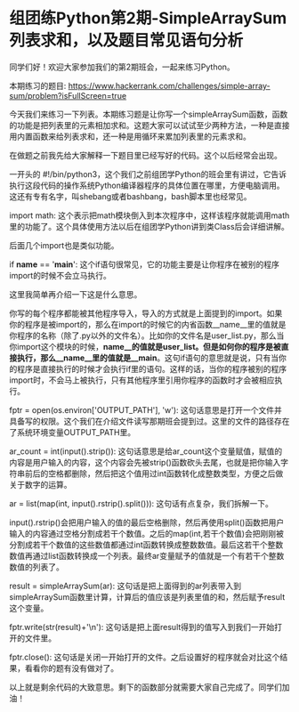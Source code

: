 # 组团练Python第2期-SimpleArraySum列表求和，以及题目常见语句分析

同学们好！欢迎大家参加我们的第2期班会，一起来练习Python。

本期练习的题目:
https://www.hackerrank.com/challenges/simple-array-sum/problem?isFullScreen=true

今天我们来练习一下列表。本期练习题是让你写一个simpleArraySum函数，函数的功能是把列表里的元素相加求和。这题大家可以试试至少两种方法，一种是直接用内置函数来给列表求和，还一种是用循环来累加列表里的元素求和。

在做题之前我先给大家解释一下题目里已经写好的代码。这个以后经常会出现。

一开头的 #!/bin/python3，这个我们之前组团学Python的班会里有讲过，它告诉执行这段代码的操作系统Python编译器程序的具体位置在哪里，方便电脑调用。这还有专有名字，叫shebang或者bashbang，bash脚本里也经常见。

import math: 这个表示把math模块倒入到本次程序中，这样该程序就能调用math里的功能了。这个具体使用方法以后在组团学Python讲到类Class后会详细讲解。

后面几个import也是类似功能。

if __name__ == '__main__': 这个if语句很常见，它的功能主要是让你程序在被别的程序import的时候不会立马执行。

这里我简单再介绍一下这是什么意思。

你写的每个程序都能被其他程序导入，导入的方式就是上面提到的import。如果你的程序是被import的，那么在import的时候它的内省函数__name__里的值就是你程序的名称（除了.py以外的文件名）。比如你的文件名是user_list.py，那么当你import这个模块的时候，__name__的值就是user_list。但是如何你的程序是被直接执行，那么__name__里的值就是__main__。这句if语句的意思就是说，只有当你的程序是直接执行的时候才会执行if里的语句。这样的话，当你的程序被别的程序import时，不会马上被执行，只有其他程序里引用你程序的函数时才会被相应执行。

fptr = open(os.environ['OUTPUT_PATH'], 'w'): 这句话意思是打开一个文件并具备写的权限。这个我们在介绍文件读写那期班会提到过。这里的文件的路径存在了系统环境变量OUTPUT_PATH里。

ar_count = int(input().strip()): 这句话意思是给ar_count这个变量赋值，赋值的内容是用户输入的内容，这个内容会先被strip()函数砍头去尾，也就是把你输入字符串前后的空格都删除，然后把这个值用过int函数转化成整数类型，方便之后做关于数字的运算。

ar = list(map(int, input().rstrip().split())): 这句话有点复杂，我们拆解一下。

input().rstrip()会把用户输入的值的最后空格删除，然后再使用split()函数把用户输入的内容通过空格分割成若干个数值。之后的map(int,若干个数值)会把刚刚被分割成若干个数值的这些数值都通过int函数转换成整数数值。最后这若干个整数数值再通过list函数转换成一个列表。最终ar变量赋予的值就是一个有若干个整数数值的列表了。

result = simpleArraySum(ar): 这句话是把上面得到的ar列表带入到simpleArraySum函数里计算，计算后的值应该是列表里值的和，然后赋予result这个变量。

fptr.write(str(result)+'\n'): 这句话是把上面result得到的值写入到我们一开始打开的文件里。

fptr.close(): 这句话是关闭一开始打开的文件。之后设置好的程序就会对比这个结果，看看你的题有没有做对了。

以上就是剩余代码的大致意思。剩下的函数部分就需要大家自己完成了。同学们加油！




